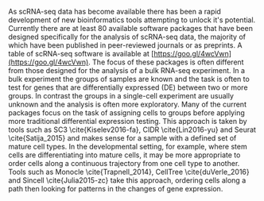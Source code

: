 As scRNA-seq data has become available there has been a rapid development of new bioinformatics tools
attempting to unlock it's potential. Currently there are at least 80 available software packages that
have been designed specifically for the analysis of scRNA-seq data, the majority of which have been published
in peer-reviewed journals or as preprints. A table of scRNA-seq software is available at [https://goo.gl/4wcVwn](https://goo.gl/4wcVwn). The focus of these packages is often different from those
designed for the analysis of a bulk RNA-seq experiment. In a bulk experiment the groups of samples are known
and the task is often to test for genes that are differentially expressed (DE) between two or more groups. In contrast the groups
in a single-cell experiment are usually unknown and the analysis is often more exploratory. Many of the
current packages focus on the task of assigning cells to groups before applying more traditional differential expression testing. This approach is taken by tools such as SC3 \cite{Kiselev2016-fa}, CIDR \cite{Lin2016-yu} and Seurat \cite{Satija_2015} and makes sense for a sample with a defined set of mature cell types. In the developmental setting, for example, where stem cells are differentiating into mature cells, it may be more appropriate
to order cells along a continuous trajectory from one cell type to another. Tools such as Monocle \cite{Trapnell_2014}, CellTree \cite{duVerle_2016} and 
Sincell \cite{Julia2015-zc} take this approach, ordering cells along a path then looking for patterns in the changes of gene expression.